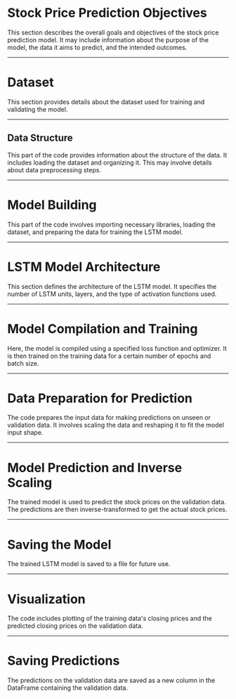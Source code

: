 # Stock Price Prediction Objectives

This section describes the overall goals and objectives of the stock price prediction model. It may include information about the purpose of the model, the data it aims to predict, and the intended outcomes.

---

# Dataset

This section provides details about the dataset used for training and validating the model.

---

## Data Structure

This part of the code provides information about the structure of the data. It includes loading the dataset and organizing it. This may involve details about data preprocessing steps.

---

# Model Building

This part of the code involves importing necessary libraries, loading the dataset, and preparing the data for training the LSTM model.

---

# LSTM Model Architecture

This section defines the architecture of the LSTM model. It specifies the number of LSTM units, layers, and the type of activation functions used.

---

# Model Compilation and Training

Here, the model is compiled using a specified loss function and optimizer. It is then trained on the training data for a certain number of epochs and batch size.

---

# Data Preparation for Prediction

The code prepares the input data for making predictions on unseen or validation data. It involves scaling the data and reshaping it to fit the model input shape.

---

# Model Prediction and Inverse Scaling

The trained model is used to predict the stock prices on the validation data. The predictions are then inverse-transformed to get the actual stock prices.

---

# Saving the Model

The trained LSTM model is saved to a file for future use.

---

# Visualization

The code includes plotting of the training data's closing prices and the predicted closing prices on the validation data.

---

# Saving Predictions

The predictions on the validation data are saved as a new column in the DataFrame containing the validation data.

